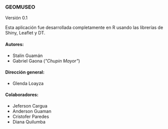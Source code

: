 ### GEOMUSEO 

Versión 0.1

Esta aplicación fue desarrollada completamente en R usando las librerías de Shiny, Leaflet y DT.

#### Autores:

* Stalin Guamán
* Gabriel Gaona (_"Chupin Mayor"_)

#### Dirección general:

* Glenda Loayza

#### Colaboradores:

* Jeferson Cargua
* Anderson Guaman
* Cristofer Paredes
* Diana Quilumba